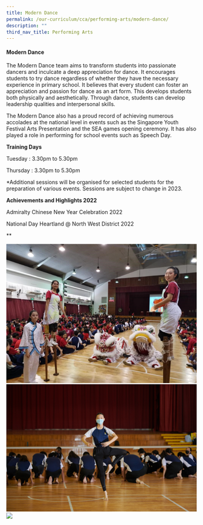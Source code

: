 ```yaml
---
title: Modern Dance
permalink: /our-curriculum/cca/performing-arts/modern-dance/
description: ""
third_nav_title: Performing Arts
---
```

#### Modern Dance

The Modern Dance team aims to transform students into passionate dancers and inculcate a deep appreciation for dance. It encourages students to try dance regardless of whether they have the necessary experience in primary school. It believes that every student can foster an appreciation and passion for dance as an art form. This develops students both physically and aesthetically. Through dance, students can develop leadership qualities and interpersonal skills.

The Modern Dance also has a proud record of achieving numerous accolades at the national level in events such as the Singapore Youth Festival Arts Presentation and the SEA games opening ceremony. It has also played a role in performing for school events such as Speech Day.

**Training Days**

Tuesday : 3.30pm to 5.30pm

Thursday : 3.30pm to 5.30pm

\*Additional sessions will be organised for selected students for the preparation of various events. Sessions are subject to change in 2023.

**Achievements and Highlights 2022**

Admiralty Chinese New Year Celebration 2022

National Day Heartland @ North West District 2022

**

![](/images/CCAs/Modern%20Dance/Capture.png)
![](/images/CCAs/Modern%20Dance/WGS_074.jpg)
![](/images/CCAs/Modern%20Dance/20221027_134034AB1.jpg)